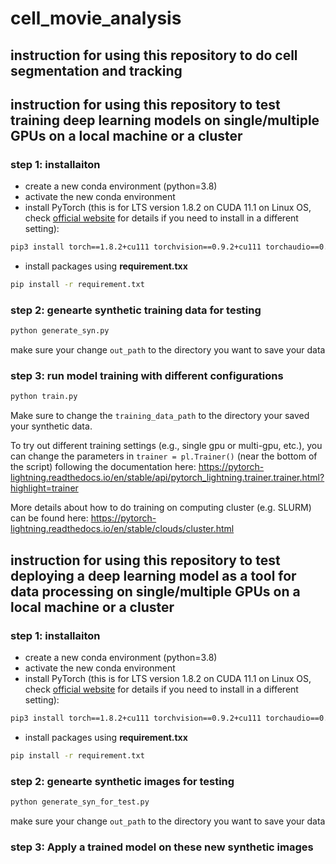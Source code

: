 # cell_movie_analysis

## instruction for using this repository to do cell segmentation and tracking

## instruction for using this repository to test training deep learning models on single/multiple GPUs on a local machine or a cluster

### step 1: installaiton 

* create a new conda environment (python=3.8)
* activate the new conda environment
* install PyTorch (this is for LTS version 1.8.2 on CUDA 11.1 on Linux OS, check [official website](https://pytorch.org/get-started/locally/) for details if you need to install in a different setting):

```bash
pip3 install torch==1.8.2+cu111 torchvision==0.9.2+cu111 torchaudio==0.8.2 -f https://download.pytorch.org/whl/lts/1.8/torch_lts.html
```

* install packages using **requirement.txx**

```bash
pip install -r requirement.txt
```

### step 2: genearte synthetic training data for testing

```bash
python generate_syn.py
```

make sure your change `out_path` to the directory you want to save your data

### step 3: run model training with different configurations

```bash
python train.py
```

Make sure to change the `training_data_path` to the directory your saved your synthetic data.

To try out different training settings (e.g., single gpu or multi-gpu, etc.), you can change the parameters in `trainer = pl.Trainer()` (near the bottom of the script) following the documentation here: https://pytorch-lightning.readthedocs.io/en/stable/api/pytorch_lightning.trainer.trainer.html?highlight=trainer

More details about how to do training on computing cluster (e.g. SLURM) can be found here: https://pytorch-lightning.readthedocs.io/en/stable/clouds/cluster.html


## instruction for using this repository to test deploying a deep learning model as a tool for data processing on single/multiple GPUs on a local machine or a cluster


### step 1: installaiton 

* create a new conda environment (python=3.8)
* activate the new conda environment
* install PyTorch (this is for LTS version 1.8.2 on CUDA 11.1 on Linux OS, check [official website](https://pytorch.org/get-started/locally/) for details if you need to install in a different setting):

```bash
pip3 install torch==1.8.2+cu111 torchvision==0.9.2+cu111 torchaudio==0.8.2 -f https://download.pytorch.org/whl/lts/1.8/torch_lts.html
```

* install packages using **requirement.txx**

```bash
pip install -r requirement.txt
```

### step 2: genearte synthetic images for testing

```bash
python generate_syn_for_test.py
```

make sure your change `out_path` to the directory you want to save your data

### step 3: Apply a trained model on these new synthetic images

